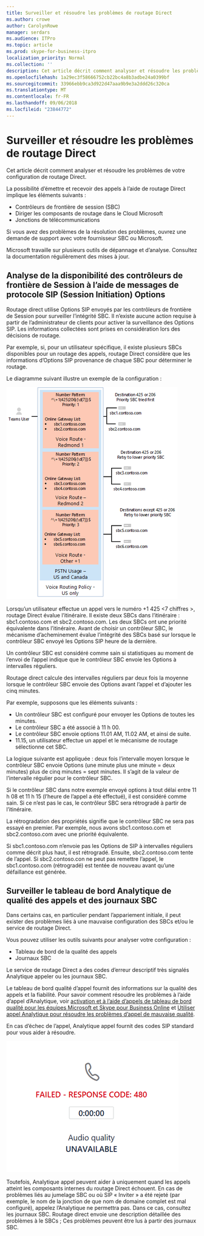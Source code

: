 ```yaml
---
title: Surveiller et résoudre les problèmes de routage Direct
ms.author: crowe
author: CarolynRowe
manager: serdars
ms.audience: ITPro
ms.topic: article
ms.prod: skype-for-business-itpro
localization_priority: Normal
ms.collection: ''
description: Cet article décrit comment analyser et résoudre les problèmes de votre configuration de routage Direct.
ms.openlocfilehash: 1a29ec3f58666752cb22bc4a8b3adbe24a0399bf
ms.sourcegitcommit: 33966ebb9ca3d922d47aaa9b9e3a2ddd26c320ca
ms.translationtype: MT
ms.contentlocale: fr-FR
ms.lasthandoff: 09/06/2018
ms.locfileid: "23844772"
---
```

# <a name="monitor-and-troubleshoot-direct-routing"></a>Surveiller et résoudre les problèmes de routage Direct

Cet article décrit comment analyser et résoudre les problèmes de votre configuration de routage Direct. 

La possibilité d’émettre et recevoir des appels à l’aide de routage Direct implique les éléments suivants : 

- Contrôleurs de frontière de session (SBC) 
- Diriger les composants de routage dans le Cloud Microsoft 
- Jonctions de télécommunications 

Si vous avez des problèmes de la résolution des problèmes, ouvrez une demande de support avec votre fournisseur SBC ou Microsoft. 

Microsoft travaille sur plusieurs outils de dépannage et d’analyse. Consultez la documentation régulièrement des mises à jour. 

## <a name="monitoring-availability-of-session-border-controllers-using-session-initiation-protocol-sip-options-messages"></a>Analyse de la disponibilité des contrôleurs de frontière de Session à l’aide de messages de protocole SIP (Session Initiation) Options

Routage direct utilise Options SIP envoyés par les contrôleurs de frontière de Session pour surveiller l’intégrité SBC. Il n’existe aucune action requise à partir de l’administrateur de clients pour activer la surveillance des Options SIP. Les informations collectées sont prises en considération lors des décisions de routage. 

Par exemple, si, pour un utilisateur spécifique, il existe plusieurs SBCs disponibles pour un routage des appels, routage Direct considère que les informations d’Options SIP provenance de chaque SBC pour déterminer le routage. 

Le diagramme suivant illustre un exemple de la configuration : 

![Exemple de configuration des options SIP](media/sip-options-config-example.png)

Lorsqu’un utilisateur effectue un appel vers le numéro +1 425 \<7 chiffres >, routage Direct évalue l’itinéraire. Il existe deux SBCs dans l’itinéraire : sbc1.contoso.com et sbc2.contoso.com. Les deux SBCs ont une priorité équivalente dans l’itinéraire. Avant de choisir un contrôleur SBC, le mécanisme d’acheminement évalue l’intégrité des SBCs basé sur lorsque le contrôleur SBC envoyé les Options SIP heure de la dernière. 

Un contrôleur SBC est considéré comme sain si statistiques au moment de l’envoi de l’appel indique que le contrôleur SBC envoie les Options à intervalles réguliers.  

Routage direct calcule des intervalles réguliers par deux fois la moyenne lorsque le contrôleur SBC envoie des Options avant l’appel et d’ajouter les cinq minutes. 

Par exemple, supposons que les éléments suivants : 

- Un contrôleur SBC est configuré pour envoyer les Options de toutes les minutes. 
- Le contrôleur SBC a été associé à 11 h 00.  
- Le contrôleur SBC envoie options 11.01 AM, 11.02 AM, et ainsi de suite.  
- 11.15, un utilisateur effectue un appel et le mécanisme de routage sélectionne cet SBC. 

La logique suivante est appliquée : deux fois l’intervalle moyen lorsque le contrôleur SBC envoie Options (une minute plus une minute = deux minutes) plus de cinq minutes = sept minutes. Il s’agit de la valeur de l’intervalle régulier pour le contrôleur SBC.
 
Si le contrôleur SBC dans notre exemple envoyé options à tout délai entre 11 h 08 et 11 h 15 (l’heure de l’appel a été effectué), il est considéré comme sain. Si ce n’est pas le cas, le contrôleur SBC sera rétrogradé à partir de l’itinéraire. 

La rétrogradation des propriétés signifie que le contrôleur SBC ne sera pas essayé en premier. Par exemple, nous avons sbc1.contoso.com et sbc2.contoso.com avec une priorité équivalente.  

Si sbc1.contoso.com n’envoie pas les Options de SIP à intervalles réguliers comme décrit plus haut, il est rétrogradé. Ensuite, sbc2.contoso.com tente de l’appel. Si sbc2.contoso.con ne peut pas remettre l’appel, le sbc1.contoso.com (rétrogradé) est tentée de nouveau avant qu’une défaillance est générée. 

## <a name="monitor-call-quality-analytics-dashboard-and-sbc-logs"></a>Surveiller le tableau de bord Analytique de qualité des appels et des journaux SBC 
 
Dans certains cas, en particulier pendant l’appariement initiale, il peut exister des problèmes liés à une mauvaise configuration des SBCs et/ou le service de routage Direct. 

Vous pouvez utiliser les outils suivants pour analyser votre configuration :  
 
- Tableau de bord de la qualité des appels 
- Journaux SBC 

Le service de routage Direct a des codes d’erreur descriptif très signalés Analytique appeler ou les journaux SBC. 

Le tableau de bord qualité d’appel fournit des informations sur la qualité des appels et la fiabilité. Pour savoir comment résoudre les problèmes à l’aide d’appel d’Analytique, voir [activation et à l’aide d’appels de tableau de bord qualité pour les équipes Microsoft et Skype pour Business Online](https://docs.microsoft.com/SkypeForBusiness/using-call-quality-in-your-organization/turning-on-and-using-call-quality-dashboard) et [Utiliser appel Analytique pour résoudre les problèmes d’appel de mauvaise qualité](https://docs.microsoft.com/SkypeForBusiness/using-call-quality-in-your-organization/use-call-analytics-to-troubleshoot-poor-call-quality). 

En cas d’échec de l’appel, Analytique appel fournit des codes SIP standard pour vous aider à résoudre. 

![Exemple de code SIP de l’échec d’appel](media/failed-response-code.png)

Toutefois, Analytique appel peuvent aider à uniquement quand les appels atteint les composants internes du routage Direct échouent. En cas de problèmes liés au jumelage SBC ou où SIP « Inviter » a été rejeté (par exemple, le nom de la jonction de que nom de domaine complet est mal configuré), appelez l’Analytique ne permettra pas. Dans ce cas, consultez les journaux SBC. Routage direct envoie une description détaillée des problèmes à le SBCs ; Ces problèmes peuvent être lus à partir des journaux SBC. 
